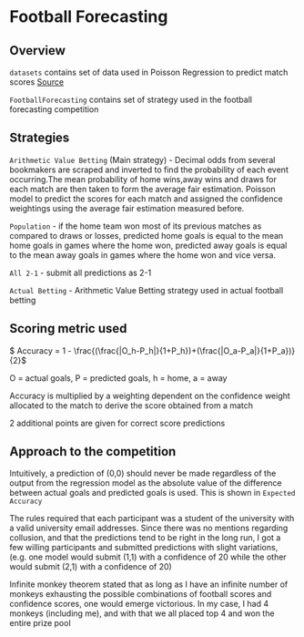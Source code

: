 # Football Forecasting

## Overview

`datasets` contains set of data used in Poisson Regression to predict match scores [Source](https://www.football-data.co.uk/englandm.php)

`FootballForecasting` contains set of strategy used in the football forecasting competition

## Strategies

`Arithmetic Value Betting` (Main strategy) - Decimal odds from several bookmakers are scraped and inverted to find the probability of each event occurring.The mean probability of home wins,away wins and draws for each match are then taken to form the average fair estimation. Poisson model to predict the scores for each match and assigned the confidence weightings using the average fair estimation measured before.

`Population` - if the home team won most of its previous matches as compared to draws or losses, predicted home goals is equal to the mean home goals in games where the home won, predicted away goals is equal to the mean away goals in games where the home won and vice versa.

`All 2-1` - submit all predictions as 2-1

`Actual Betting` - Arithmetic Value Betting strategy used in actual football betting

## Scoring metric used

$ Accuracy = 1 - \frac{(\frac{|O_h-P_h|}{1+P_h})+(\frac{|O_a-P_a|}{1+P_a})}{2}$

O = actual goals, P = predicted goals, h = home, a = away

Accuracy is multiplied by a weighting dependent on the confidence weight allocated to the match to derive the score obtained from a match

2 additional points are given for correct score predictions

## Approach to the competition

Intuitively, a prediction of (0,0) should never be made regardless of the output from the regression model as the absolute value of the difference between actual goals and predicted goals is used. This is shown in `Expected Accuracy`

The rules required that each participant was a student of the university with a valid university email addresses. Since there was no mentions regarding collusion, and that the predictions tend to be right in the long run, I got a few willing participants and submitted predictions with slight variations, (e.g. one model would submit (1,1) with a confidence of 20 while the other would submit (2,1) with a confidence of 20)

Infinite monkey theorem stated that as long as I have an infinite number of monkeys exhausting the possible combinations of football scores and confidence scores, one would emerge victorious. In my case, I had 4 monkeys (including me), and with that we all placed top 4 and won the entire prize pool

